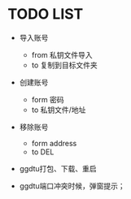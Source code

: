 # TODO LIST
- 导入账号
    - from  私钥文件导入
    - to    复制到目标文件夹
- 创建账号
    - form  密码
    - to    私钥文件/地址
- 移除账号
    - form  address
    - to    DEL

- ggdtu打包、下载、重启

- ggdtu端口冲突时候，弹窗提示；
